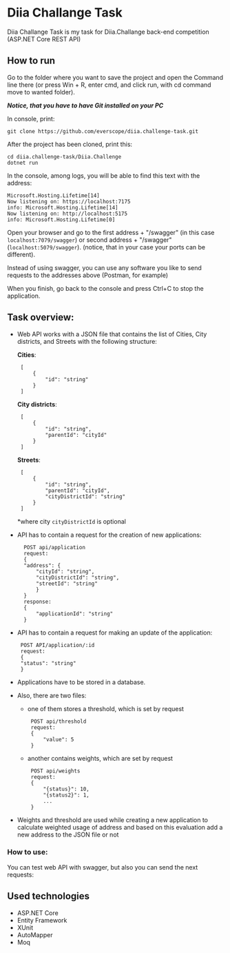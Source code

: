 
# Diia Challange Task

Diia Challange Task is my task for Diia.Challange back-end competition (ASP.NET Core REST API)

## How to run

Go to the folder where you want to save the project and open the Command line there (or press Win + R, enter cmd, and click run, with cd command move to wanted folder).

**_Notice, that you have to have Git installed on your PC_**

In console, print:

    git clone https://github.com/everscope/diia.challenge-task.git

After the project has been cloned, print this:

    cd diia.challenge-task/Diia.Challenge
    dotnet run

In the console, among logs, you will be able to find this text with the address:

    Microsoft.Hosting.Lifetime[14]
    Now listening on: https://localhost:7175
    info: Microsoft.Hosting.Lifetime[14]
    Now listening on: http://localhost:5175
    info: Microsoft.Hosting.Lifetime[0]

Open your browser and go to the first address + "/swagger" (in this case `localhost:7079/swagger`) or second address + "/swagger" (`localhost:5079/swagger`). (notice, that in your case your ports can be different).

Instead of using swagger, you can use any software you like to send requests to the addresses above (Postman, for example)

When you finish, go back to the console and press Ctrl+C to stop the application.

  

## Task overview:

 - Web API works with a JSON file that contains the list of Cities, City districts, and Streets with the following structure:

	 **Cities**:

	    [
	        {
	    	    "id": "string"
	        }
	    ]

	**City districts**:

	    [
		    {
			    "id": "string",
			    "parentId": "cityId"
		    }
	    ]

	**Streets**:

	    [
		    {
			    "id": "string",
			    "parentId": "cityId",
			    "cityDistrictId": "string"
		    }
	    ]

	*where city `cityDistrictId` is optional

- API has to contain a request for the creation of new applications:

	    POST api/application
    	request:
    	{
    	"address": {
	    	"cityId": "string",
	    	"cityDistrictId": "string",
	    	"streetId": "string"
	    	}
    	}
    	response:
    	{
	    	"applicationId": "string"
	    }
    
 - API has to contain a request for making an update of the application:
    
		POST API/application/:id
		request:
		{
		"status": "string"
		}

- Applications have to be stored in a database.

 - Also, there are two files:

	 - one of them stores a threshold, which is set by request

		

		    POST api/threshold
		    request:
			{		    
				"value": 5
		    }

	 - another contains weights, which are set by request

	

		    POST api/weights
	    	request:
	    	{
		    	"{status}": 10,
		    	"{status2}": 1,
		    	...
	    	}

  

 - Weights and threshold are used while creating a new application to calculate weighted usage of address and based on this evaluation add a new address to the JSON file or not

  

### How to use:

You can test web API with swagger, but also you can send the next requests:

  

## Used technologies

-   ASP.NET Core
-   Entity Framework
-   XUnit
-   AutoMapper
-   Moq

